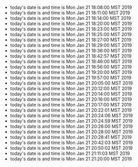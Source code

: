 
* today's date is and time is Mon Jan 21 18:08:00 MST 2019
* today's date is and time is Mon Jan 21 18:11:00 MST 2019
* today's date is and time is Mon Jan 21 18:14:00 MST 2019
* today's date is and time is Mon Jan 21 18:20:00 MST 2019
* today's date is and time is Mon Jan 21 18:23:00 MST 2019
* today's date is and time is Mon Jan 21 18:25:00 MST 2019
* today's date is and time is Mon Jan 21 18:27:00 MST 2019
* today's date is and time is Mon Jan 21 18:29:00 MST 2019
* today's date is and time is Mon Jan 21 18:36:00 MST 2019
* today's date is and time is Mon Jan 21 18:42:57 MST 2019
* today's date is and time is Mon Jan 21 18:46:00 MST 2019
* today's date is and time is Mon Jan 21 18:56:00 MST 2019
* today's date is and time is Mon Jan 21 19:20:00 MST 2019
* today's date is and time is Mon Jan 21 19:57:00 MST 2019
* today's date is and time is Mon Jan 21 20:05:00 MST 2019
* today's date is and time is Mon Jan 21 20:12:00 MST 2019
* today's date is and time is Mon Jan 21 20:14:00 MST 2019
* today's date is and time is Mon Jan 21 20:16:00 MST 2019
* today's date is and time is Mon Jan 21 20:17:00 MST 2019
* today's date is and time is Mon Jan 21 20:22:01 MST 2019
* today's date is and time is Mon Jan 21 20:24:06 MST 2019
* today's date is and time is Mon Jan 21 20:24:59 MST 2019
* today's date is and time is Mon Jan 21 20:26:00 MST 2019
* today's date is and time is Mon Jan 21 20:28:00 MST 2019
* today's date is and time is Mon Jan 21 20:28:41 MST 2019
* today's date is and time is Mon Jan 21 20:42:03 MST 2019
* today's date is and time is Mon Jan 21 20:50:02 MST 2019
* today's date is and time is Mon Jan 21 21:11:03 MST 2019
* today's date is and time is Mon Jan 21 21:20:00 MST 2019
